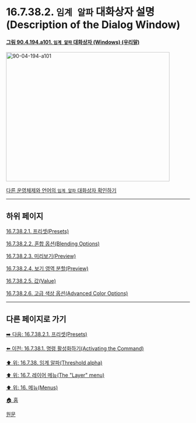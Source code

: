 # 16.7.38.2. `임계 알파` 대화상자 설명(Description of the Dialog Window)

<a id="90-04-194-a101"></a>

#### [그림 90.4.194.a101. `임계 알파` 대화상자 (Windows) (우리말)](./90-04-0194-threshold_alpha.md#90-04-194-a101)
<img width="448" height="354" alt="90-04-194-a101" src="https://github.com/user-attachments/assets/7100c6f0-ff21-48e5-a3e7-919278c21525" />

[다른 운영체제와 언어의 `임계 알파` 대화상자 확인하기](./90-04-0194-threshold_alpha.md#90-04-194-a102)

***

## 하위 페이지

[16.7.38.2.1. 프리셋(Presets)](./16-07-38-02-01-presets.md)

[16.7.38.2.2. 혼합 옵션(Blending Options)](./16-07-38-02-02-blending_options.md)

[16.7.38.2.3. 미리보기(Preview)](./16-07-38-02-03-preview.md)

[16.7.38.2.4. 보기 영역 분할(Preview)](./16-07-38-02-04-split_view.md)

[16.7.38.2.5. 값(Value)](./16-07-38-02-05-value.md)

[16.7.38.2.6. 고급 색상 옵션(Advanced Color Options)](./16-07-38-02-06-advanced_color_options.md)

***

## 다른 페이지로 가기

[➡️ 다음: 16.7.38.2.1. 프리셋(Presets)](./16-07-38-02-01-presets.md)

[⬅️ 이전: 16.7.38.1. 명령 활성화하기(Activating the Command)](./16-07-38-01-activating_the_command.md)

[⬆️ 위: 16.7.38. 임계 알파(Threshold alpha)](./16-07-38-00-threshold-alpha.md)

[⬆️ 위: 16.7. 레이어 메뉴(The "Layer" menu)](./16-07-00-the-layer-menu.md)

[⬆️ 위: 16. 메뉴(Menus)](./16-00-menus.md)

[🏠 홈](./00-home.md)

[원문](https://docs.gimp.org/2.10/ko/gimp-filter-threshold-alpha.html#idm29674)